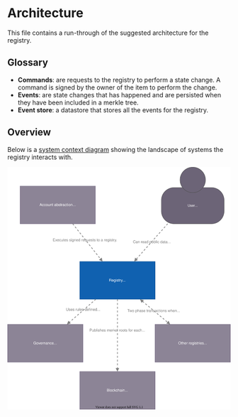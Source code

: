 # Architecture

This file contains a run-through of the suggested architecture for the registry.

## Glossary

- **Commands**: are requests to the registry to perform a state change. A command is signed by the owner of the item to perform the change.
- **Events**: are state changes that has happened and are persisted when they have been included in a merkle tree.
- **Event store**: a datastore that stores all the events for the registry.

## Overview

Below is a [system context diagram](https://c4model.com/#SystemContextDiagram)
showing the landscape of systems the registry interacts with.

![C4 system diagram](system_diagram.drawio.svg)
